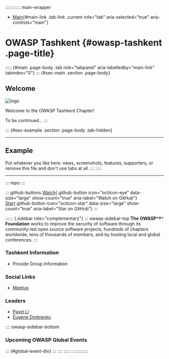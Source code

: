 :::::::::::: main-wrapper
- [Main](#div-main){#main-link .tab-link .current role="tab"
  aria-selected="true" aria-controls="main"}

# OWASP Tashkent {#owasp-tashkent .page-title}

::::: {#main .page-body .tab role="tabpanel" aria-labelledby="main-link" tabindex="0"}
::: {#sec-main .section .page-body}
## Welcome

![logo](assets/images/logo_uz.png "Owasp Tashkent")

Welcome to the OWASP Tashkent Chapter!

To be continued...
:::

::: {#sec-example .section .page-body .tab-hidden}

------------------------------------------------------------------------

## Example

Put whatever you like here: news, screenshots, features, supporters, or
remove this file and don't use tabs at all.
:::
:::::

------------------------------------------------------------------------

::: repo
:::

::: github-buttons
[Watch](https://github.com/owasp/www-chapter-tashkent/subscription){.github-button
icon="octicon-eye" data-size="large" show-count="true"
aria-label="Watch on GitHub"}
[Star](https://github.com/owasp/www-chapter-tashkent){.github-button
icon="octicon-star" data-size="large" show-count="true"
aria-label="Star on GitHub"}
:::

:::::: {.sidebar role="complementary"}
::: owasp-sidebar-top
**The OWASP^®^ Foundation** works to improve the security of software
through its community-led open source software projects, hundreds of
chapters worldwide, tens of thousands of members, and by hosting local
and global conferences.
:::

### Tashkent Information

- Provide Group Information

### Social Links

- [Meetup](#)

### Leaders

- [Pavel
  Li](../cdn-cgi/l/email-protection.html#e59584938089cb898ca58a92849695cb8a9782)
- [Eugene
  Dmitrenko](../cdn-cgi/l/email-protection.html#71140416141f145f151c180503141f1a1e311e061002015f1e0316)

:::: owasp-sidebar-bottom
### Upcoming OWASP Global Events

::: {#global-event-div}
:::
::::
::::::
::::::::::::
